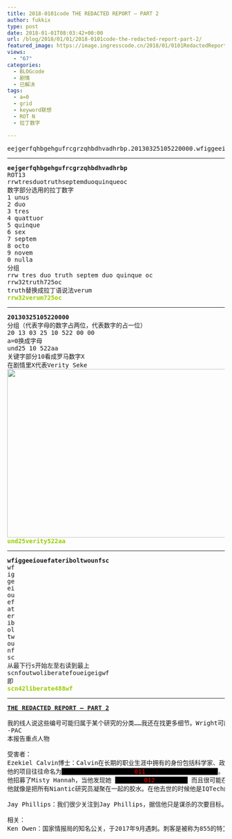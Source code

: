 ```yaml
---
title: 2018-0101code THE REDACTED REPORT — PART 2
author: fukkix
type: post
date: 2018-01-01T08:03:42+00:00
url: /blog/2018/01/01/2018-0101code-the-redacted-report-part-2/
featured_image: https://image.ingresscode.cn/2018/01/0101RedactedReport2.png?x-oss-process=image/resize,m_fill,w_700,h_220
views:
  - "67"
categories:
  - BLOGcode
  - 剧情
  - 已解决
tags:
  - a=0
  - grid
  - keyword联想
  - ROT N
  - 拉丁数字

---
```

<pre>eejgerfqhbgehgufrcgrzqhbdhvadhrbp.20130325105220000.wfiggeeiouefateriboltwounfsc<!--more--></pre>

* * *

<pre><strong>eejgerfqhbgehgufrcgrzqhbdhvadhrbp
</strong>ROT13
rrwtresduotruthseptemduoquinqueoc
数字部分选用的拉丁数字
1 unus
2 duo
3 tres
4 quattuor
5 quinque
6 sex
7 septem
8 octo
9 novem
0 nulla
分组
rrw tres duo truth septem duo quinque oc
rrw32truth725oc
truth替换成拉丁语说法verum
<span style="color: #99cc00;"><strong>rrw32verum725oc</strong></span></pre>

* * *

<pre><strong>20130325105220000
</strong>分组（代表字母的数字占两位，代表数字的占一位）
20 13 03 25 10 522 00 00
a=0换成字母
und25 10 522aa
关键字部分10看成罗马数字X
在剧情里X代表Verity Seke
<a href="https://image.ingresscode.cn/2018/01/20180103155150.png"><img class="alignnone size-full wp-image-1330" src="https://image.ingresscode.cn/2018/01/20180103155150.png" alt="" width="779" height="390" srcset="https://image.ingresscode.cn/2018/01/20180103155150.png 779w, https://image.ingresscode.cn/2018/01/20180103155150.png?x-oss-process=image/resize,m_fill,w_300,h_150 300w, https://image.ingresscode.cn/2018/01/20180103155150.png?x-oss-process=image/resize,m_fill,w_768,h_384 768w" sizes="(max-width: 779px) 100vw, 779px" /></a>
<span style="color: #99cc00;"><strong>und25verity522aa</strong></span></pre>

* * *

<pre><strong>wfiggeeiouefateriboltwounfsc
</strong>wf
ig
ge
ei
ou
ef
at
er
ib
ol
tw
ou
nf
sc
从最下行s开始左至右读到最上
scnfoutwoliberatefoueigeigwf
即<strong>
<span style="color: #99cc00;">scn42liberate488wf</span></strong></pre>

* * *

<pre><strong><a href="http://investigate.ingress.com/2018/01/01/the-redacted-report-part-2/">THE REDACTED REPORT — PART 2
</a>
</strong>我的线人说这些编号可能归属于某个研究的分类……我还在找更多细节。Wright可能牵涉集中？随时保持更新。
-PAC
本报告重点人物

受害者：
Ezekiel Calvin博士：Calvin在长期的职业生涯中拥有的身份包括科学家、政府官员、研究员、企业高管以及间谍。正如一篇悼词提到：他全身心投入在科研上，除此之外他的所有工作都是为了<span style="background-color: black; color: black;">00000<span style="color: #ff0000;">009</span>00000</span>。他带领智囊团在边缘学科上进行研究，诸如<span style="background-color: black; color: black;">00000000000000000000000<span style="color: #ff0000;">010</span>000000000000000000000000</span>
他的项目往往命名为<span style="background-color: black; color: black;">00000000000000000000<span style="color: #ff0000;">011</span>00000000000000000000</span>。
他招募了Misty Hannah，当他发现她 <span style="background-color: black; color: black;">00000000<span style="color: #ff0000;">012</span>000000000</span> 而且很可能在<span style="background-color: black; color: black;">00000<span style="color: #ff0000;">013</span>00000</span>死前和她有联系。
他就像是把所有Niantic研究员凝聚在一起的胶水。在他去世的时候他是IQTech的科研者和领导者，但他实际控制权被<span style="background-color: black; color: black;">00000000<span style="color: #ff0000;">014</span>00000000</span>。

Jay Phillips：我们很少关注到Jay Phillips，据信他只是谋杀的次要目标。如果结论有变我们会更新。简单说，与本报告有关的一点是Phillips是国家情报局的负责人，该机构是<span style="background-color: black; color: black;">0000000000<span style="color: #ff0000;">015</span>0000000000</span>的缩减。他曾是欧洲核子研究中心Niantic项目的安全主管，是在苏黎世杀了Roland Jarvis和Twyla Klippe的枪手之一。另一名枪手是国情局特工Hubert Farlowe。

相关：
Ken Owen：国家情报局的知名公关，于2017年9月遇刺。刺客是被称为855的特工，但是在<span style="background-color: black; color: black;">00000<span style="color: #ff0000;">016</span>00000</span>是谁上没有达成共识。这个人很可能和命令<span style="background-color: black; color: black;">00000000000<span style="color: #ff0000;">017</span>00000000000</span>的是同一个人。</pre>